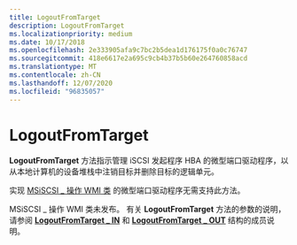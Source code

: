 ```yaml
---
title: LogoutFromTarget
description: LogoutFromTarget
ms.localizationpriority: medium
ms.date: 10/17/2018
ms.openlocfilehash: 2e333905afa9c7bc2b5dea1d176175f0a0c76747
ms.sourcegitcommit: 418e6617e2a695c9cb4b37b5b60e264760858acd
ms.translationtype: MT
ms.contentlocale: zh-CN
ms.lasthandoff: 12/07/2020
ms.locfileid: "96835057"
---
```

# <a name="logoutfromtarget"></a>LogoutFromTarget


**LogoutFromTarget** 方法指示管理 iSCSI 发起程序 HBA 的微型端口驱动程序，以从本地计算机的设备堆栈中注销目标并删除目标的逻辑单元。

实现 [MSiSCSI \_ 操作 WMI 类](msiscsi-operations-wmi-class.md) 的微型端口驱动程序无需支持此方法。

MSiSCSI \_ 操作 WMI 类未发布。 有关 **LogoutFromTarget** 方法的参数的说明，请参阅 [**LogoutFromTarget \_ IN**](/windows-hardware/drivers/ddi/iscsiop/ns-iscsiop-_logoutfromtarget_in) 和 [**LogoutFromTarget \_ OUT**](/windows-hardware/drivers/ddi/iscsiop/ns-iscsiop-_logoutfromtarget_out) 结构的成员说明。

 

